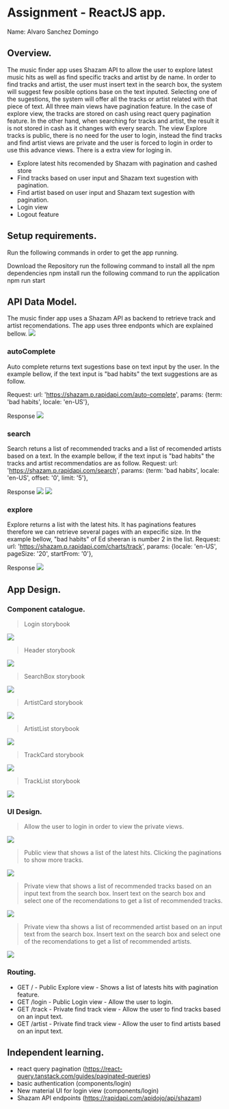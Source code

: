 # Assignment - ReactJS app.

Name: Alvaro Sanchez Domingo

## Overview.

The music finder app uses Shazam API to allow the user to explore latest music hits as well as find specific tracks and artist by de name. In order to find tracks and artist, the user must insert text in the search box, the system will suggest few posible options base on the text inputed. Selecting one of the sugestions, the system will offer all the tracks or artist related with that piece of text. All three main views have pagination feature. In the case of explore view, the tracks are stored on cash using react query pagination feature. In the other hand, when searching for tracks and artist, the result it is not stored in cash as it changes with every search. The view Explore tracks is public, there is no need for the user to login, instead the find tracks and find artist views are private and the user is forced to login in order to use this advance views. There is a extra view for loging in.


 
 + Explore latest hits recomended by Shazam with pagination and cashed store
 + Find tracks based on user input and Shazam text sugestion with pagination.
 + Find artist based on user input and Shazam text sugestion with pagination.
 + Login view
 + Logout feature

## Setup requirements.

Run the following commands in order to get the app running.

Download the Repository
run the following command to install all the npm dependencies
npm install
run the following command to run the application
npm run start

## API Data Model.

The music finder app uses a Shazam API as backend to retrieve track and artist recomendations. The app uses three endponts which are explained bellow.
<img src="https://github.com/AlvaroSanchezDomingo/MusicFinderApp/blob/master/images/api-endpoints.PNG">


### autoComplete
Auto complete returns text sugestions base on text input by the user. In the example bellow, if the text input is "bad habits" the text suggestions are as follow.

Request:
url: 'https://shazam.p.rapidapi.com/auto-complete',
params: {term: 'bad habits', locale: 'en-US'},

Response
<img src="https://github.com/AlvaroSanchezDomingo/MusicFinderApp/blob/master/images/autocomplete-response.PNG">


### search
Search retuns a list of recommended tracks and a list of recomended artists based on a text. In the example bellow, if the text input is "bad habits" the tracks and artist recommendatios are as follow.
Request:
url: 'https://shazam.p.rapidapi.com/search',
params: {term: 'bad habits', locale: 'en-US', offset: '0', limit: '5'},

Response
<img src="https://github.com/AlvaroSanchezDomingo/MusicFinderApp/blob/master/images/searchtracks-response.PNG">
<img src="https://github.com/AlvaroSanchezDomingo/MusicFinderApp/blob/master/images/searchartist-response.PNG">

### explore
Explore returns a list with the latest hits. It has paginations features therefore we can retrieve several pages with an expecific size. In the example bellow, "bad habits" of Ed sheeran is number 2 in the list.
Request:
url: 'https://shazam.p.rapidapi.com/charts/track',
params: {locale: 'en-US', pageSize: '20', startFrom: '0'},

Response
<img src="https://github.com/AlvaroSanchezDomingo/MusicFinderApp/blob/master/images/explore-response.PNG">

## App Design.

### Component catalogue.

>Login storybook
<img src="https://github.com/AlvaroSanchezDomingo/MusicFinderApp/blob/master/images/storybook-login.PNG">

>Header storybook
<img src="https://github.com/AlvaroSanchezDomingo/MusicFinderApp/blob/master/images/storybook-header.PNG">

>SearchBox storybook
<img src="https://github.com/AlvaroSanchezDomingo/MusicFinderApp/blob/master/images/storybook-searchbox.PNG">

>ArtistCard storybook
<img src="https://github.com/AlvaroSanchezDomingo/MusicFinderApp/blob/master/images/storybook-artistcard.PNG">

>ArtistList storybook
<img src="https://github.com/AlvaroSanchezDomingo/MusicFinderApp/blob/master/images/storybook-artistlist.PNG">

>TrackCard storybook
<img src="https://github.com/AlvaroSanchezDomingo/MusicFinderApp/blob/master/images/storybook-trackcard.PNG">

>TrackList storybook
<img src="https://github.com/AlvaroSanchezDomingo/MusicFinderApp/blob/master/images/storybook-tracklist.PNG">


### UI Design.

>Allow the user to login in order to view the private views.
<img src="https://github.com/AlvaroSanchezDomingo/MusicFinderApp/blob/master/images/view-login.PNG">

>Public view that shows a list of the latest hits. Clicking the paginations to show more tracks.
<img src="https://github.com/AlvaroSanchezDomingo/MusicFinderApp/blob/master/images/view-explore.PNG">

>Private view that shows a list of recommended tracks based on an input text from the search box. Insert text on the search box and select one of the recomendations to get a list of recommended tracks.
<img src="https://github.com/AlvaroSanchezDomingo/MusicFinderApp/blob/master/images/view-findtracks.PNG">

>Private view tha shows a list of recommended artist based on an input text from the search box. Insert text on the search box and select one of the recomendations to get a list of recommended artists.
<img src="https://github.com/AlvaroSanchezDomingo/MusicFinderApp/blob/master/images/view-findartists.PNG">


### Routing.

+ GET / - Public Explore view - Shows a list of latests hits with pagination feature.
+ GET /login - Public Login view - Allow the user to login.
+ GET /track - Private find track view -  Allow the user to find tracks based on an input text.
+ GET /artist - Private find track view -  Allow the user to find artists based on an input text.


## Independent learning.

+ react query pagination (https://react-query.tanstack.com/guides/paginated-queries)
+ basic authentication (components/login)
+ New material UI for login view (components/login)
+ Shazam API endpoints (https://rapidapi.com/apidojo/api/shazam)
